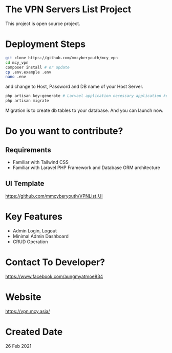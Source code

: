 # The VPN Servers List Project

This project is open source project.

# Deployment Steps

```bash
git clone https://github.com/mmcyberyouth/mcy_vpn
cd mcy_vpn
composer install # or update
cp .env.example .env 
nano .env
```
and change to Host, Password and DB name of your Host Server.

```bash
php artisan key:generate # Larvael application necessary application key
php artisan migrate
```
Migration is to create db tables to your database.
And you can launch now.

# Do you want to contribute?

## Requirements

- Familiar with Tailwind CSS 
- Familiar with Laravel PHP Framework and Database ORM architecture

## UI Template
https://github.com/mmcyberyouth/VPNList_UI


# Key Features

- Admin Login, Logout
- Minimal Admin Dashboard
- CRUD Operation 

# Contact To Developer?

https://www.facebook.com/aungmyatmoe834


# Website

https://vpn.mcy.asia/

# Created Date

26 Feb 2021 
